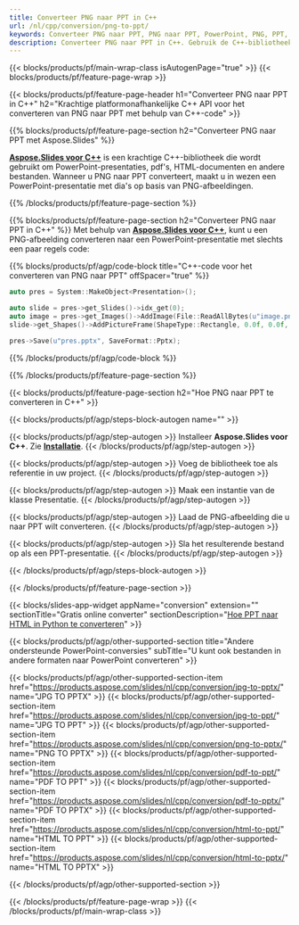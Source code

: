 ```yaml
---
title: Converteer PNG naar PPT in C++
url: /nl/cpp/conversion/png-to-ppt/
keywords: Converteer PNG naar PPT, PNG naar PPT, PowerPoint, PNG, PPT, C++ API, C++ Library
description: Converteer PNG naar PPT in C++. Gebruik de C++-bibliotheek-API om PNG-afbeeldingen naar PowerPoint te converteren
---
```


{{< blocks/products/pf/main-wrap-class isAutogenPage="true" >}}
{{< blocks/products/pf/feature-page-wrap >}}

{{< blocks/products/pf/feature-page-header h1="Converteer PNG naar PPT in C++" h2="Krachtige platformonafhankelijke C++ API voor het converteren van PNG naar PPT met behulp van C++-code" >}}

{{% blocks/products/pf/feature-page-section h2="Converteer PNG naar PPT met Aspose.Slides" %}}

[**Aspose.Slides voor C++**](https://products.aspose.com/slides/nl/cpp/) is een krachtige C++-bibliotheek die wordt gebruikt om PowerPoint-presentaties, pdf's, HTML-documenten en andere bestanden. Wanneer u PNG naar PPT converteert, maakt u in wezen een PowerPoint-presentatie met dia's op basis van PNG-afbeeldingen.

{{% /blocks/products/pf/feature-page-section %}}


{{% blocks/products/pf/feature-page-section  h2="Converteer PNG naar PPT in C++" %}}
Met behulp van [**Aspose.Slides voor C++**](https://products.aspose.com/slides/nl/cpp/), kunt u een PNG-afbeelding converteren naar een PowerPoint-presentatie met slechts een paar regels code:

{{% blocks/products/pf/agp/code-block title="C++-code voor het converteren van PNG naar PPT" offSpacer="true" %}}
```cpp
auto pres = System::MakeObject<Presentation>();

auto slide = pres->get_Slides()->idx_get(0);
auto image = pres->get_Images()->AddImage(File::ReadAllBytes(u"image.png"));
slide->get_Shapes()->AddPictureFrame(ShapeType::Rectangle, 0.0f, 0.0f, 720.0f, 540.0f, image);

pres->Save(u"pres.pptx", SaveFormat::Pptx);
```
{{% /blocks/products/pf/agp/code-block %}}

{{% /blocks/products/pf/feature-page-section %}}




{{< blocks/products/pf/feature-page-section  h2="Hoe PNG naar PPT te converteren in C++" >}}


{{< blocks/products/pf/agp/steps-block-autogen name="" >}}


{{< blocks/products/pf/agp/step-autogen >}}
Installeer **Aspose.Slides voor C++**. Zie [**Installatie**](https://docs.aspose.com/slides/cpp/installation/).
{{< /blocks/products/pf/agp/step-autogen >}}

{{< blocks/products/pf/agp/step-autogen >}}
Voeg de bibliotheek toe als referentie in uw project.
{{< /blocks/products/pf/agp/step-autogen >}}

{{< blocks/products/pf/agp/step-autogen >}}
Maak een instantie van de klasse Presentatie.
{{< /blocks/products/pf/agp/step-autogen >}}

{{< blocks/products/pf/agp/step-autogen >}}
Laad de PNG-afbeelding die u naar PPT wilt converteren.
{{< /blocks/products/pf/agp/step-autogen >}}

{{< blocks/products/pf/agp/step-autogen >}}
Sla het resulterende bestand op als een PPT-presentatie.
{{< /blocks/products/pf/agp/step-autogen >}}


{{< /blocks/products/pf/agp/steps-block-autogen >}}


{{< /blocks/products/pf/feature-page-section >}}




{{< blocks/slides-app-widget  appName="conversion" extension="" sectionTitle="Gratis online converter" sectionDescription="[Hoe PPT naar HTML in Python te converteren](https://products.aspose.com/slides/nl/python-net/conversion/ppt-to-html/)" >}}

{{< blocks/products/pf/agp/other-supported-section title="Andere ondersteunde PowerPoint-conversies" subTitle="U kunt ook bestanden in andere formaten naar PowerPoint converteren" >}}

{{< blocks/products/pf/agp/other-supported-section-item href="https://products.aspose.com/slides/nl/cpp/conversion/jpg-to-pptx/" name="JPG TO PPTX" >}}
{{< blocks/products/pf/agp/other-supported-section-item href="https://products.aspose.com/slides/nl/cpp/conversion/jpg-to-ppt/" name="JPG TO PPT" >}}
{{< blocks/products/pf/agp/other-supported-section-item href="https://products.aspose.com/slides/nl/cpp/conversion/png-to-pptx/" name="PNG TO PPTX" >}}
{{< blocks/products/pf/agp/other-supported-section-item href="https://products.aspose.com/slides/nl/cpp/conversion/pdf-to-ppt/" name="PDF TO PPT" >}}
{{< blocks/products/pf/agp/other-supported-section-item href="https://products.aspose.com/slides/nl/cpp/conversion/pdf-to-pptx/" name="PDF TO PPTX" >}}
{{< blocks/products/pf/agp/other-supported-section-item href="https://products.aspose.com/slides/nl/cpp/conversion/html-to-ppt/" name="HTML TO PPT" >}}
{{< blocks/products/pf/agp/other-supported-section-item href="https://products.aspose.com/slides/nl/cpp/conversion/html-to-pptx/" name="HTML TO PPTX" >}}


{{< /blocks/products/pf/agp/other-supported-section >}}

{{< /blocks/products/pf/feature-page-wrap >}}
{{< /blocks/products/pf/main-wrap-class >}}